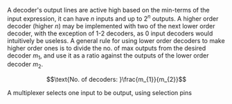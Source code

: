 A decoder's output lines are active high based on the min-terms of the input expression, it can have $n$ inputs and up to $2^{n}$ outputs. A higher order decoder (higher $n$) may be implemented with two of the next lower order decoder, with the exception of 1-2 decoders, as 0 input decoders would intuitively be useless. A general rule for using lower order decoders to make higher order ones is to divide the no. of max outputs from the desired decoder $m_{1}$, and use it as a ratio against the outputs of the lower order decoder $m_{2}$.

$$\text{No. of decoders: }\frac{m_{1}}{m_{2}}$$

A multiplexer selects one input to be output, using selection pins 